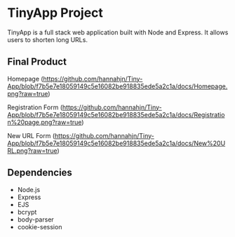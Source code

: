 # TinyApp Project
TinyApp is a full stack web application built with Node and Express. It allows users to shorten long URLs.

## Final Product

Homepage (https://github.com/hannahjn/Tiny-App/blob/f7b5e7e18059149c5e16082be918835ede5a2c1a/docs/Homepage.png?raw=true)

Registration Form (https://github.com/hannahjn/Tiny-App/blob/f7b5e7e18059149c5e16082be918835ede5a2c1a/docs/Registration%20page.png?raw=true)

New URL Form (https://github.com/hannahjn/Tiny-App/blob/f7b5e7e18059149c5e16082be918835ede5a2c1a/docs/New%20URL.png?raw=true)


## Dependencies
- Node.js
- Express
- EJS
- bcrypt
- body-parser
- cookie-session

